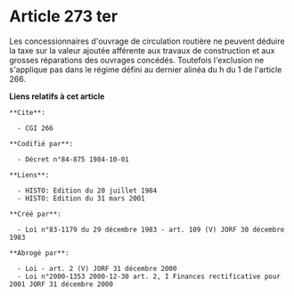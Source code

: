 # Article 273 ter

Les concessionnaires d'ouvrage de circulation routière ne peuvent déduire la taxe sur la valeur ajoutée afférente aux travaux
de construction et aux grosses réparations des ouvrages concédés. Toutefois l'exclusion ne s'applique pas dans le régime
défini au dernier alinéa du h du 1 de l'article 266.

**Liens relatifs à cet article**

	**Cite**:

	  - CGI 266

	**Codifié par**:

	  - Décret n°84-875 1984-10-01

	**Liens**:

	  - HISTO: Edition du 20 juillet 1984
	  - HISTO: Edition du 31 mars 2001

	**Créé par**:

	  - Loi n°83-1179 du 29 décembre 1983 - art. 109 (V) JORF 30 décembre 1983

	**Abrogé par**:

	  - Loi - art. 2 (V) JORF 31 décembre 2000
	  - Loi n°2000-1353 2000-12-30 art. 2, I Finances rectificative pour 2001 JORF 31 décembre 2000
